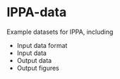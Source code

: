 # IPPA-data
Example datasets for IPPA, including 

- Input data format
- Input data
- Output data
- Output figures
